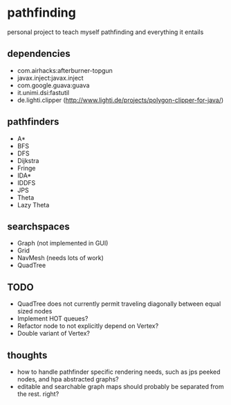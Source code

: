 # pathfinding

personal project to teach myself pathfinding and everything it entails

## dependencies
- com.airhacks:afterburner-topgun
- javax.inject:javax.inject
- com.google.guava:guava
- it.unimi.dsi:fastutil
- de.lighti.clipper (http://www.lighti.de/projects/polygon-clipper-for-java/)

## pathfinders

- A*
- BFS
- DFS
- Dijkstra
- Fringe
- IDA*
- IDDFS
- JPS
- Theta
- Lazy Theta

## searchspaces
- Graph (not implemented in GUI)
- Grid
- NavMesh (needs lots of work)
- QuadTree

## TODO
- QuadTree does not currently permit traveling diagonally between equal sized nodes
- Implement HOT queues?
- Refactor node to not explicitly depend on Vertex?
- Double variant of Vertex?

## thoughts
- how to handle pathfinder specific rendering needs, such as jps peeked nodes, and hpa abstracted graphs?
- editable and searchable graph maps should probably be separated from the rest. right?
